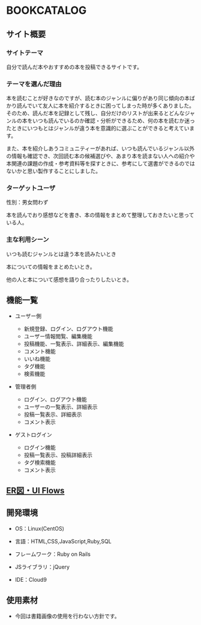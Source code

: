 # BOOKCATALOG

## サイト概要
### サイトテーマ

自分で読んだ本やおすすめの本を投稿できるサイトです。



### テーマを選んだ理由

本を読むことが好きなのですが、読む本のジャンルに偏りがあり同じ傾向の本ばかり読んでいて友人に本を紹介するときに困ってしまった時が多くありました。そのため、読んだ本を記録として残し、自分だけのリストが出来るとどんなジャンルの本をいつも読んでいるのか確認・分析ができるため、何の本を読むか迷ったときにいつもとはジャンルが違う本を意識的に選ぶことができると考えています。

また、本を紹介しあうコミュニティーがあれば、いつも読んでいるジャンル以外の情報も確認でき、次回読む本の候補選びや、あまり本を読まない人への紹介や本関連の課題の作成・参考資料等を探すときに、参考にして選書ができるのではないかと思い製作することにしました。



### ターゲットユーザ

性別：男女問わず

本を読んでおり感想などを書き、本の情報をまとめて整理しておきたいと思っている人。


### 主な利用シーン

いつも読むジャンルとは違う本を読みたいとき

本についての情報をまとめたいとき。

他の人と本について感想を語り合ったりしたいとき。



## 機能一覧
- ユーザー側
  - 新規登録、ログイン、ログアウト機能
  - ユーザー情報閲覧、編集機能
  - 投稿機能、一覧表示、詳細表示、編集機能
  - コメント機能
  - いいね機能
  - タグ機能
  - 検索機能

- 管理者側
  - ログイン、ログアウト機能
  - ユーザーの一覧表示、詳細表示
  - 投稿一覧表示、詳細表示
  - コメント表示

- ゲストログイン
  - ログイン機能
  - 投稿一覧表示、投稿詳細表示
  - タグ検索機能
  - コメント表示


## [ER図・UI Flows](https://app.diagrams.net/#G1UBHOg8vmip6bnVIvbg7tPIerkxFfRbqe#%7B%22pageId%22%3A%22IVcTBzLsUIyBtCpNOeJm%22%7D)


## 開発環境

- OS：Linux(CentOS)

- 言語：HTML,CSS,JavaScript,Ruby,SQL

- フレームワーク：Ruby on Rails

- JSライブラリ：jQuery

- IDE：Cloud9



## 使用素材

-  今回は書籍画像の使用を行わない方針です。